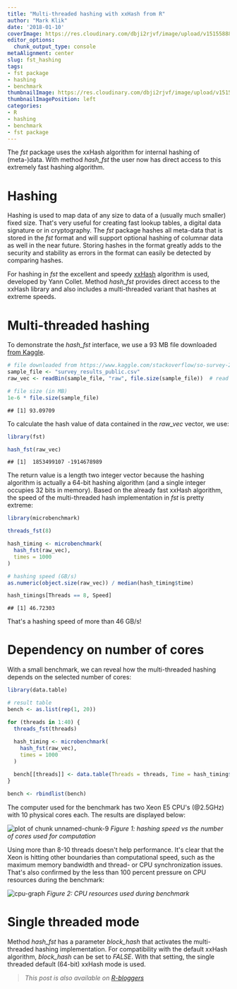 ```yaml
---
title: "Multi-threaded hashing with xxHash from R"
author: "Mark Klik"
date: '2018-01-10'
coverImage: https://res.cloudinary.com/dbji2rjvf/image/upload/v1515588830/electronics_p9f4uo.jpg
editor_options:
  chunk_output_type: console
metaAlignment: center
slug: fst_hashing
tags:
- fst package
- hashing
- benchmark
thumbnailImage: https://res.cloudinary.com/dbji2rjvf/image/upload/v1515407395/fingerprint_ecpfcq.jpg
thumbnailImagePosition: left
categories:
- R
- hashing
- benchmark
- fst package
---
```


The _fst_ package uses the xxHash algorithm for internal hashing of (meta-)data. With method _hash\_fst_ the user now has direct access to this extremely fast hashing algorithm.

<!--more-->


<!-- toc -->

# Hashing

Hashing is used to map data of any size to data of a (usually much smaller) fixed size. That's very useful for creating fast lookup tables, a digital data signature or in cryptography. The _fst_ package hashes all meta-data that is stored in the _fst_ format and will support optional hashing of columnar data as well in the near future. Storing hashes in the format greatly adds to the security and stability as errors in the format can easily be detected by comparing hashes.

For hashing in _fst_ the excellent and speedy [xxHash](https://cyan4973.github.io/xxHash/) algorithm is used, developed by Yann Collet. Method _hash\_fst_ provides direct access to the xxHash library and also includes a multi-threaded variant that hashes at extreme speeds.

# Multi-threaded hashing

To demonstrate the _hash\_fst_ interface, we use a 93 MB file downloaded [from Kaggle](https://www.kaggle.com/stackoverflow/so-survey-2017).


```r
# file downloaded from https://www.kaggle.com/stackoverflow/so-survey-2017 (~90 MB)
sample_file <- "survey_results_public.csv"
raw_vec <- readBin(sample_file, "raw", file.size(sample_file))  # read byte contents 

# file size (in MB)
1e-6 * file.size(sample_file)
```

```
## [1] 93.09709
```

To calculate the hash value of data contained in the _raw\_vec_ vector, we use:


```r
library(fst)

hash_fst(raw_vec)
```

```
## [1]  1853499107 -1914678989
```

The return value is a length two integer vector because the hashing algorithm is actually a 64-bit hashing algorithm (and a single integer occupies 32 bits in memory). Based on the already fast xxHash algorithm, the speed of the multi-threaded hash implementation in _fst_ is pretty extreme:




```r
library(microbenchmark)

threads_fst(8)

hash_timing <- microbenchmark(
  hash_fst(raw_vec),
  times = 1000
)

# hashing speed (GB/s)
as.numeric(object.size(raw_vec)) / median(hash_timing$time)
```


```r
hash_timings[Threads == 8, Speed]
```

```
## [1] 46.72303
```

That's a hashing speed of more than 46 GB/s!

# Dependency on number of cores

With a small benchmark, we can reveal how the multi-threaded hashing depends on the selected number of cores:


```r
library(data.table)

# result table
bench <- as.list(rep(1, 20))

for (threads in 1:40) {
  threads_fst(threads)
  
  hash_timing <- microbenchmark(
    hash_fst(raw_vec),
    times = 1000
  )

  bench[[threads]] <- data.table(Threads = threads, Time = hash_timing$time)
}

bench <- rbindlist(bench)
```

The computer used for the benchmark has two Xeon E5 CPU's (@2.5GHz) with 10 physical cores each. The results are displayed below:

![plot of chunk unnamed-chunk-9](/img/fst_hashing/img/fig-unnamed-chunk-9-1.png)
_Figure 1: hashing speed vs the number of cores used for computation_


Using more than 8-10 threads doesn't help performance. It's clear that the Xeon is hitting other boundaries than computational speed, such as the maximum memory bandwidth and thread- or CPU synchronization issues. That's also confirmed by the less than 100 percent pressure on CPU resources during the benchmark:

![cpu-graph](/img/fst_hashing/media/cpu.png)
_Figure 2: CPU resources used during benchmark_

# Single threaded mode

Method _hash\_fst_ has a parameter _block\_hash_ that activates the multi-threaded hashing implementation. For compatibility with the default xxHash algorithm, _block\_hash_ can be set to _FALSE_. With that setting, the single threaded default (64-bit) xxHash mode is used.

> _This post is also available on [R-bloggers](https://www.r-bloggers.com/)_

